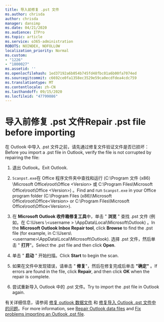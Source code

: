 ```yaml
---
title: 导入前修复 .pst 文件
ms.author: chrisda
author: chrisda
manager: dansimp
ms.date: 04/21/2020
ms.audience: ITPro
ms.topic: article
ms.service: o365-administration
ROBOTS: NOINDEX, NOFOLLOW
localization_priority: Normal
ms.custom:
- "1226"
- "1800027"
ms.assetid: ''
ms.openlocfilehash: 1ed37192a6b054b745fd48fbc01a6b00fa7074ed
ms.sourcegitcommit: c6692ce0fa1358ec3529e59ca0ecdfdea4cdc759
ms.translationtype: MT
ms.contentlocale: zh-CN
ms.lasthandoff: 09/15/2020
ms.locfileid: "47799086"
---
```

# <a name="repair-pst-file-before-importing"></a><span data-ttu-id="5378b-102">导入前修复 .pst 文件</span><span class="sxs-lookup"><span data-stu-id="5378b-102">Repair .pst file before importing</span></span>

<span data-ttu-id="5378b-103">在 Outlook 中导入 .pst 文件之前，请先通过修复文件验证文件是否已损坏：</span><span class="sxs-lookup"><span data-stu-id="5378b-103">Before you import a .pst file in Outlook, verify the file is not corrupted by repairing the file:</span></span>

1. <span data-ttu-id="5378b-104">退出 Outlook。</span><span class="sxs-lookup"><span data-stu-id="5378b-104">Exit Outlook.</span></span>

2. <span data-ttu-id="5378b-105">`Scanpst.exe`在 Office 程序文件夹中查找和运行 (C:\Program 文件 (x86) \Microsoft Office\root\Office \<Version\> 或 C:\Program Files\Microsoft Office\root\Office \<Version\>) 。</span><span class="sxs-lookup"><span data-stu-id="5378b-105">Find and run `Scanpst.exe` in your Office program folder (C:\Program Files (x86)\Microsoft Office\root\Office\<Version\> or C:\Program Files\Microsoft Office\root\Office\<Version\>).</span></span>

3. <span data-ttu-id="5378b-106">在 **Microsoft Outlook 收件箱修复工具**中，单击 " **浏览** " 查找 .pst 文件 (例如，在 C:\Users \\<username \> \AppData\Local\Microsoft\Outlook) 。</span><span class="sxs-lookup"><span data-stu-id="5378b-106">In the **Microsoft Outlook Inbox Repair tool**, click **Browse** to find the .pst file (for example, in C:\Users\\<username\>\AppData\Local\Microsoft\Outlook).</span></span> <span data-ttu-id="5378b-107">选择 .pst 文件，然后单击 " **打开**"。</span><span class="sxs-lookup"><span data-stu-id="5378b-107">Select the .pst file and then click **Open**.</span></span>

4. <span data-ttu-id="5378b-108">单击 " **启动** " 开始扫描。</span><span class="sxs-lookup"><span data-stu-id="5378b-108">Click **Start** to begin the scan.</span></span>

5. <span data-ttu-id="5378b-109">如果在文件中发现错误，请单击 " **修复**"，然后在修复完成后单击 **"确定"** 。</span><span class="sxs-lookup"><span data-stu-id="5378b-109">If errors are found in the file, click **Repair**, and then click **OK** when the repair is complete.</span></span>

6. <span data-ttu-id="5378b-110">尝试重新导入 Outlook 中的 .pst 文件。</span><span class="sxs-lookup"><span data-stu-id="5378b-110">Try to import the .pst file in Outlook again.</span></span>

<span data-ttu-id="5378b-111">有关详细信息，请参阅 [修复 outlook 数据文件](https://support.office.com/article/25663bc3-11ec-4412-86c4-60458afc5253) 和 [修复导入 Outlook .pst 文件中的问题](https://support.office.com/article/2d2e50dc-5c36-4ab2-ab50-f1be733b3d6e)。</span><span class="sxs-lookup"><span data-stu-id="5378b-111">For more information, see [Repair Outlook data files](https://support.office.com/article/25663bc3-11ec-4412-86c4-60458afc5253) and [Fix problems importing an Outlook .pst file](https://support.office.com/article/2d2e50dc-5c36-4ab2-ab50-f1be733b3d6e).</span></span>
